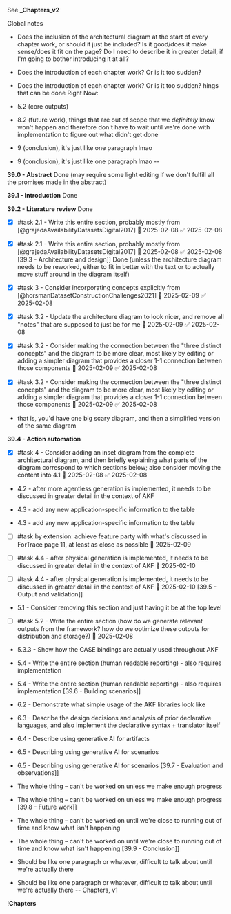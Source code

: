 See **_Chapters_v2**

Global notes

- Does the inclusion of the architectural diagram at the start of every chapter work, or should it just be included? Is it good/does it make sense/does it fit on the page? Do I need to describe it in greater detail, if I'm going to bother introducing it at all?
- Does the introduction of each chapter work? Or is it too sudden?

- Does the introduction of each chapter work? Or is it too sudden?
hings that can be done Right Now:

- 5.2 (core outputs)
- 8.2 (future work), things that are out of scope that we *definitely* know won't happen and therefore don't have to wait until we're done with implementation to figure out what didn't get done
- 9 (conclusion), it's just like one paragraph lmao

- 9 (conclusion), it's just like one paragraph lmao
--

**39.0 - Abstract**
Done (may require some light editing if we don't fulfill all the promises made in the abstract)

**39.1 - Introduction**
Done

**39.2 - Literature review**
Done

- [x] #task 2.1 - Write this entire section, probably mostly from [@grajedaAvailabilityDatasetsDigital2017] 📅 2025-02-08 ✅ 2025-02-08

- [x] #task 2.1 - Write this entire section, probably mostly from [@grajedaAvailabilityDatasetsDigital2017] 📅 2025-02-08 ✅ 2025-02-08
[39.3 - Architecture and design]]
Done (unless the architecture diagram needs to be reworked, either to fit in better with the text or to actually move stuff around in the diagram itself)

- [x] #task 3 - Consider incorporating concepts explicitly from [@horsmanDatasetConstructionChallenges2021] 📅 2025-02-09 ✅ 2025-02-08
- [x] #task 3.2 - Update the architecture diagram to look nicer, and remove all "notes" that are supposed to just be for me 📅 2025-02-09 ✅ 2025-02-08
- [x] #task 3.2 - Consider making the connection between the "three distinct concepts" and the diagram to be more clear, most likely by editing or adding a simpler diagram that provides a closer 1-1 connection between those components 📅 2025-02-09 ✅ 2025-02-08

- [x] #task 3.2 - Consider making the connection between the "three distinct concepts" and the diagram to be more clear, most likely by editing or adding a simpler diagram that provides a closer 1-1 connection between those components 📅 2025-02-09 ✅ 2025-02-08
- that is, you'd have one big scary diagram, and then a simplified version of the same diagram

**39.4 - Action automation**

- [x] #task 4 - Consider adding an inset diagram from the complete architectural diagram, and then briefly explaining what parts of the diagram correspond to which sections below; also consider moving the content into 4.1 📅 2025-02-08 ✅ 2025-02-08
- 4.2 - after more agentless generation is implemented, it needs to be discussed in greater detail in the context of AKF
- 4.3 - add any new application-specific information to the table

- 4.3 - add any new application-specific information to the table
-  [ ] #task by extension: achieve feature party with what's discussed in ForTrace page 11, at least as close as possible 📅 2025-02-09 

- [ ] #task 4.4 - after physical generation is implemented, it needs to be discussed in greater detail in the context of AKF 📅 2025-02-10 

- [ ] #task 4.4 - after physical generation is implemented, it needs to be discussed in greater detail in the context of AKF 📅 2025-02-10 
[39.5 - Output and validation]]

- 5.1 - Consider removing this section and just having it be at the top level
- [ ] #task 5.2 - Write the entire section (how do we generate relevant outputs from the framework? how do we optimize these outputs for distribution and storage?) 📅 2025-02-08 
- 5.3.3 - Show how the CASE bindings are actually used throughout AKF
- 5.4 - Write the entire section (human readable reporting) - also requires implementation

- 5.4 - Write the entire section (human readable reporting) - also requires implementation
[39.6 - Building scenarios]]

- 6.2 - Demonstrate what simple usage of the AKF libraries look like
- 6.3 - Describe the design decisions and analysis of prior declarative languages, and also implement the declarative syntax + translator itself
- 6.4 - Describe using generative AI for artifacts
- 6.5 - Describing using generative AI for scenarios 

- 6.5 - Describing using generative AI for scenarios 
[39.7 - Evaluation and observations]]

- The whole thing – can't be worked on unless we make enough progress 

- The whole thing – can't be worked on unless we make enough progress 
[39.8 - Future work]]

- The whole thing – can't be worked on until we're close to running out of time and know what isn't happening

- The whole thing – can't be worked on until we're close to running out of time and know what isn't happening
[39.9 - Conclusion]]

- Should be like one paragraph or whatever, difficult to talk about until we're actually there

- Should be like one paragraph or whatever, difficult to talk about until we're actually there
--
Chapters, v1

!**Chapters**